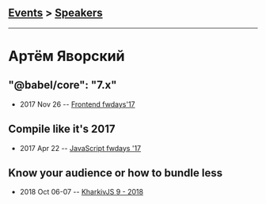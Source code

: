 ## [Events](../README.md) > [Speakers](../speakers.md)
---

# Артём Яворский

## &quot;@babel&#x2F;core&quot;: &quot;7.x&quot;
- 2017 Nov 26 -- [Frontend fwdays&#39;17](https://frameworksdays.com/event/frontend-fwdays-17/review/babel-core-7x)    
## Compile like it&#39;s 2017
- 2017 Apr 22 -- [JavaScript fwdays &#39;17](https://frameworksdays.com/event/js-frameworks-day-2017/review/compile-like-its-2017)    
## Know your audience or how to bundle less
- 2018 Oct 06-07 -- [KharkivJS 9 - 2018](https://www.youtube.com/watch?v=NtzZzx5e8vo)    
